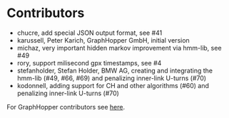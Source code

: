 # Contributors

 * chucre, add special JSON output format, see #41
 * karussell, Peter Karich, GraphHopper GmbH, initial version
 * michaz, very important hidden markov improvement via hmm-lib, see #49
 * rory, support milisecond gpx timestamps, see #4 
 * stefanholder, Stefan Holder, BMW AG, creating and integrating the hmm-lib (#49, #66, #69) and
 penalizing inner-link U-turns (#70)
 * kodonnell, adding support for CH and other algorithms (#60) and penalizing inner-link U-turns (#70)

For GraphHopper contributors see [here](https://github.com/graphhopper/graphhopper/blob/master/CONTRIBUTORS.md).
